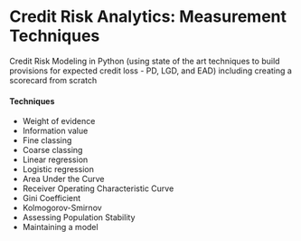 # Credit Risk Analytics: Measurement Techniques

Credit Risk Modeling in Python (using state of the art techniques to build provisions for expected credit loss  - PD, LGD, and EAD) including creating a scorecard from scratch



#### Techniques

- Weight of evidence
- Information value
- Fine classing
- Coarse classing
- Linear regression
- Logistic regression
- Area Under the Curve
- Receiver Operating Characteristic Curve
- Gini Coefficient
- Kolmogorov-Smirnov
- Assessing Population Stability
- Maintaining a model
